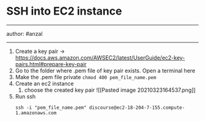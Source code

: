 # SSH into EC2 instance

---
author: #anzal 

---


1. Create a key pair  -> https://docs.aws.amazon.com/AWSEC2/latest/UserGuide/ec2-key-pairs.html#prepare-key-pair
2. Go to the folder where .pem file of key pair exists. Open a terminal here
3. Make the .pem file private 
		```chmod 400 pem_file_name.pem```
4.  Create an ec2 instance
	1.  choose the created key pair ![[Pasted image 20210323164537.png]]
5.  Run ssh
	```
	ssh -i "pem_file_name.pem" discourse@ec2-18-204-7-155.compute-1.amazonaws.com
	```
	
